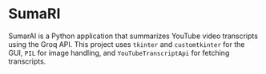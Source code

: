 # SumaRI
SumarAI is a Python application that summarizes YouTube video transcripts using the Groq API. This project uses `tkinter` and `customtkinter` for the GUI, `PIL` for image handling, and `YouTubeTranscriptApi` for fetching transcripts.
